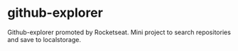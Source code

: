 # github-explorer
Github-explorer promoted by Rocketseat. Mini project to search repositories and save to localstorage.
